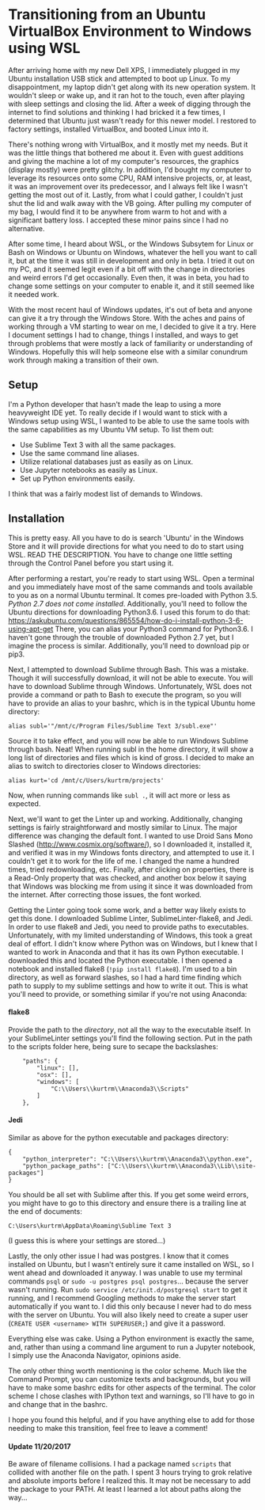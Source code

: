 # Transitioning from an Ubuntu VirtualBox Environment to Windows using WSL

After arriving home with my new Dell XPS, I immediately plugged in my Ubuntu installation USB stick and attempted to boot up Linux. To my disappointment, my laptop didn't get along with its new operation system. It wouldn't sleep or wake up, and it ran hot to the touch, even after playing with sleep settings and closing the lid. After a week of digging through the internet to find solutions and thinking I had bricked it a few times, I determined that Ubuntu just wasn't ready for this newer model. I restored to factory settings, installed VirtualBox, and booted Linux into it.

There's nothing wrong with VirtualBox, and it mostly met my needs. But it was the little things that bothered me about it. Even with guest additions and giving the machine a lot of my computer's resources, the graphics (display mostly) were pretty glitchy. In addition, I'd bought my computer to leverage its resources onto some CPU, RAM intensive projects, or, at least, it was an improvement over its predecessor, and I always felt like I wasn't getting the most out of it. Lastly, from what I could gather, I couldn't just shut the lid and walk away with the VB going. After pulling my computer of my bag, I would find it to be anywhere from warm to hot and with a significant battery loss. I accepted these minor pains since I had no alternative.

After some time, I heard about WSL, or the Windows Subsytem for Linux or Bash on Windows or Ubuntu on Windows, whatever the hell you want to call it, but at the time it was still in development and only in beta. I tried it out on my PC, and it seemed legit even if a bit off with the change in directories and weird errors I'd get occasionally. Even then, it was in beta, you had to change some settings on your computer to enable it, and it still seemed like it needed work.

With the most recent haul of Windows updates, it's out of beta and anyone can give it a try through the Windows Store. With the aches and pains of working through a VM starting to wear on me, I decided to give it a try. Here I document settings I had to change, things I installed, and ways to get through problems that were mostly a lack of familiarity or understanding of Windows. Hopefully this will help someone else with a similar conundrum work through making a transition of their own.

## Setup

I'm a Python developer that hasn't made the leap to using a more heavyweight IDE yet. To really decide if I would want to stick with a Windows setup using WSL, I wanted to be able to use the same tools with the same capabilities as my Ubuntu VM setup. To list them out:

- Use Sublime Text 3 with all the same packages.
- Use the same command line aliases.
- Utilize relational databases just as easily as on Linux.
- Use Jupyter notebooks as easily as Linux.
- Set up Python environments easily.

I think that was a fairly modest list of demands to Windows.

## Installation

This is pretty easy. All you have to do is search 'Ubuntu' in the Windows Store and it will provide directions for what you need to do to start using WSL. READ THE DESCRIPTION. You have to change one little setting through the Control Panel before you start using it.

After performing a restart, you're ready to start using WSL. Open a terminal and you immediately have most of the same commands and tools available to you as on a normal Ubuntu terminal. It comes pre-loaded with Python 3.5. _Python 2.7 does not come installed_. Additionally, you'll need to follow the Ubuntu directions for downloading Python3.6. I used this forum to do that: https://askubuntu.com/questions/865554/how-do-i-install-python-3-6-using-apt-get There, you can alias your Python3 command for Python3.6. I haven't gone through the trouble of downloaded Python 2.7 yet, but I imagine the process is similar. Additionally, you'll need to download pip or pip3.

Next, I attempted to download Sublime through Bash. This was a mistake. Though it will successfully download, it will not be able to execute. You will have to download Sublime through Windows. Unfortunately, WSL does not provide a command or path to Bash to execute the program, so you will have to provide an alias to your bashrc, which is in the typical Ubuntu home directory:

    alias subl='"/mnt/c/Program Files/Sublime Text 3/subl.exe"'

Source it to take effect, and you will now be able to run Windows Sublime through bash. Neat!
When running subl in the home directory, it will show a long list of directories and files which is kind of gross. I decided to make an alias to switch to directories closer to Windows directories:

    alias kurt='cd /mnt/c/Users/kurtrm/projects'

Now, when running commands like ```subl .```, it will act more or less as expected.

Next, we'll want to get the Linter up and working. Additionally, changing settings is fairly straightforward and mostly similar to Linux. The major difference was changing the default font. I wanted to use Droid Sans Mono Slashed (http://www.cosmix.org/software/), so I downloaded it, installed it, and verified it was in my Windows fonts directory, and attempted to use it. I couldn't get it to work for the life of me. I changed the name a hundred times, tried redownloading, etc. Finally, after clicking on properties, there is a Read-Only property that was checked, and another box below it saying that Windows was blocking me from using it since it was downloaded from the internet. After correcting those issues, the font worked.

Getting the Linter going took some work, and a better way likely exists to get this done. I downloaded Sublime Linter, SublimeLinter-flake8, and Jedi. In order to use flake8 and Jedi, you need to provide paths to executables. Unfortunately, with my limited understanding of Windows, this took a great deal of effort. I didn't know where Python was on Windows, but I knew that I wanted to work in Anaconda and that it has its own Python executable. I downloaded this and located the Python executable. I then opened a notebook and installed flake8 (```!pip install flake8```). I'm used to a bin directory, as well as forward slashes, so I had a hard time finding which path to supply to my sublime settings and how to write it out. This is what you'll need to provide, or something similar if you're not using Anaconda:

#### flake8
Provide the path to the _directory_, not all the way to the executable itself. In your SublimeLinter settings you'll find the following section. Put in the path to the scripts folder here, being sure to secape the backslashes:

        "paths": {
            "linux": [],
            "osx": [],
            "windows": [
                "C:\\Users\\kurtrm\\Anaconda3\\Scripts"
            ]
        },

#### Jedi
Similar as above for the python executable and packages directory:

    {
        "python_interpreter": "C:\\Users\\kurtrm\\Anaconda3\\python.exe",
        "python_package_paths": ["C:\\Users\\kurtrm\\Anaconda3\\Lib\\site-packages"]
    }

You should be all set with Sublime after this. If you get some weird errors, you might have to go to this directory and ensure there is a trailing line at the end of documents:

    C:\Users\kurtrm\AppData\Roaming\Sublime Text 3

(I guess this is where your settings are stored...)

Lastly, the only other issue I had was postgres. I know that it comes installed on Ubuntu, but I wasn't entirely sure it came installed on WSL, so I went ahead and downloaded it anyway. I was unable to use my terminal commands ```psql``` or ```sudo -u postgres psql postgres```... because the server wasn't running. Run ```sudo service /etc/init.d/postgresql start``` to get it running, and I recommend Googling methods to make the server start automatically if you want to. I did this only because I never had to do mess with the server on Ubuntu. You will also likely need to create a super user (```CREATE USER <username> WITH SUPERUSER;```) and give it a password.

Everything else was cake. Using a Python environment is exactly the same, and, rather than using a command line argument to run a Jupyter notebook, I simply use the Anaconda Navigator, opinions aside. 

The only other thing worth mentioning is the color scheme. Much like the Command Prompt, you can customize texts and backgrounds, but you will have to make some bashrc edits for other aspects of the terminal. The color scheme I chose clashes with IPython text and warnings, so I'll have to go in and change that in the bashrc.

I hope you found this helpful, and if you have anything else to add for those needing to make this transition, feel free to leave a comment!
    
#### Update 11/20/2017

Be aware of filename collisions. I had a package named `scripts` that collided with another file on the path. I spent 3 hours trying to grok relative and absolute imports before I realized this. It may not be necessary to add the package to your PATH. At least I learned a lot about paths along the way...

